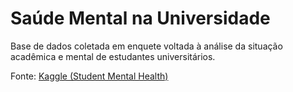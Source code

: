 # Saúde Mental na Universidade

Base de dados coletada em enquete voltada à análise da situação acadêmica e mental de estudantes universitários.

Fonte: [Kaggle (Student Mental Health)](https://www.kaggle.com/datasets/shariful07/student-mental-health)

